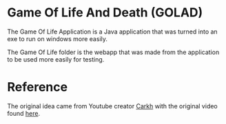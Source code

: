 # Game Of Life And Death (GOLAD)

The Game Of Life Application is a Java application that was turned into an exe to run on windows more easily.

The Game Of Life folder is the webapp that was made from the application to be used more easily for testing.

# Reference

The original idea came from Youtube creator [Carkh](https://www.youtube.com/user/carykh) with the original video found [here](https://www.youtube.com/watch?v=f8RDs2u92MI).
